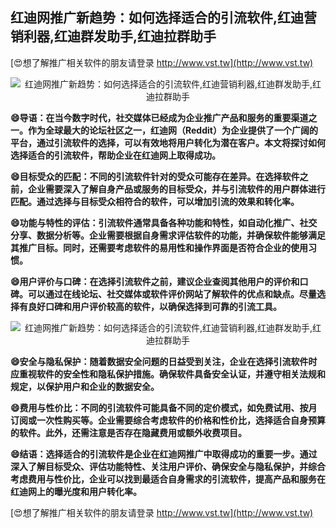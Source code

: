 ## **红迪网推广新趋势：如何选择适合的引流软件,红迪营销利器,红迪群发助手,红迪拉群助手**

[😍想了解推广相关软件的朋友请登录 http://www.vst.tw](http://www.vst.tw)

 <center><img src="https://vst.tw/MP4/tuiguang/png/8.png" alt="红迪网推广新趋势：如何选择适合的引流软件,红迪营销利器,红迪群发助手,红迪拉群助手"></center>

**😄导语：在当今数字时代，社交媒体已经成为企业推广产品和服务的重要渠道之一。作为全球最大的论坛社区之一，红迪网（Reddit）为企业提供了一个广阔的平台，通过引流软件的选择，可以有效地将用户转化为潜在客户。本文将探讨如何选择适合的引流软件，帮助企业在红迪网上取得成功。**

**😄目标受众的匹配：不同的引流软件针对的受众可能存在差异。在选择软件之前，企业需要深入了解自身产品或服务的目标受众，并与引流软件的用户群体进行匹配。通过选择与目标受众相符合的软件，可以增加引流的效果和转化率。**

**😄功能与特性的评估：引流软件通常具备各种功能和特性，如自动化推广、社交分享、数据分析等。企业需要根据自身需求评估软件的功能，并确保软件能够满足其推广目标。同时，还需要考虑软件的易用性和操作界面是否符合企业的使用习惯。**

**😄用户评价与口碑：在选择引流软件之前，建议企业查阅其他用户的评价和口碑。可以通过在线论坛、社交媒体或软件评价网站了解软件的优点和缺点。尽量选择有良好口碑和用户评价较高的软件，以确保选择到可靠的引流工具。**

 <center><img src="https://vst.tw/MP4/tuiguang/png/4.png" alt="红迪网推广新趋势：如何选择适合的引流软件,红迪营销利器,红迪群发助手,红迪拉群助手"></center>

**😄安全与隐私保护：随着数据安全问题的日益受到关注，企业在选择引流软件时应重视软件的安全性和隐私保护措施。确保软件具备安全认证，并遵守相关法规和规定，以保护用户和企业的数据安全。**

**😄费用与性价比：不同的引流软件可能具备不同的定价模式，如免费试用、按月订阅或一次性购买等。企业需要综合考虑软件的价格和性价比，选择适合自身预算的软件。此外，还需注意是否存在隐藏费用或额外收费项目。**

**😄结语：选择适合的引流软件是企业在红迪网推广中取得成功的重要一步。通过深入了解目标受众、评估功能特性、关注用户评价、确保安全与隐私保护，并综合考虑费用与性价比，企业可以找到最适合自身需求的引流软件，提高产品和服务在红迪网上的曝光度和用户转化率。**

[😍想了解推广相关软件的朋友请登录 http://www.vst.tw](http://www.vst.tw)



